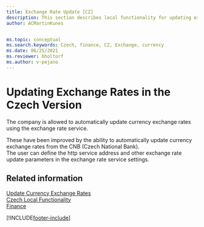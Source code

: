 ```yaml
---
title: Exchange Rate Update [CZ]
description: This section describes local functionality for updating exchange rates. Companies can automatically update currency exchange rates using exchange rate service.
author: ACMartinKunes


ms.topic: conceptual
ms.search.keywords: Czech, finance, CZ, Exchange, currency
ms.date: 06/25/2021
ms.reviewer: bholtorf
ms.author: v-pejano
---
```


# Updating Exchange Rates in the Czech Version

The company is allowed to automatically update currency exchange rates using the exchange rate service.  

These have been improved by the ability to automatically update currency exchange rates from the CNB (Czech National Bank).  
The user can define the http service address and other exchange rate update parameters in the exchange rate service settings.

## Related information
[Update Currency Exchange Rates](../../finance-how-update-currencies.md)  
[Czech Local Functionality](czech-local-functionality.md)  
[Finance](finance.md)  


[!INCLUDE[footer-include](../../includes/footer-banner.md)]